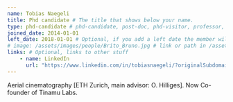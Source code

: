 ```yaml
---
name: Tobias Naegeli
title: Phd candidate # The title that shows below your name.
type: phd-candidate # phd-candidate, post-doc, phd-visitor, professor, engineer
joined_date: 2014-01-01
left_date: 2018-01-01 # Optional, if you add a left date the member will be moved to the past members section
# image: /assets/images/people/Brito_Bruno.jpg # link or path in /assets/...
links: # Optional, links to other stuff
    - name: LinkedIn
      url: "https://www.linkedin.com/in/tobiasnaegeli/?originalSubdomain=ch"
---
```


<!-- Here add your interests or small paragraph. Keep it brief. Also for past members, put here e.g Now at..., [supervised by...] -->
Aerial cinematography [ETH Zurich, main advisor: O. Hilliges]. Now Co-founder of Tinamu Labs.